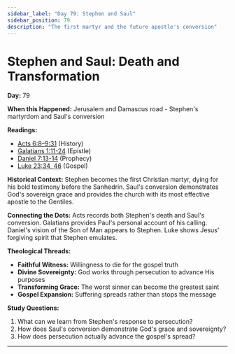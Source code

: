 ```yaml
---
sidebar_label: "Day 79: Stephen and Saul"
sidebar_position: 79
description: "The first martyr and the future apostle's conversion"
---
```


# Stephen and Saul: Death and Transformation

**Day:** 79

**When this Happened:** Jerusalem and Damascus road - Stephen's martyrdom and Saul's conversion

**Readings:**
- [Acts 6:8–9:31](https://www.biblegateway.com/passage/?search=Acts+6%3A8-9%3A31) (History)
- [Galatians 1:11-24](https://www.biblegateway.com/passage/?search=Galatians+1%3A11-24) (Epistle)
- [Daniel 7:13-14](https://www.biblegateway.com/passage/?search=Daniel+7%3A13-14) (Prophecy)
- [Luke 23:34, 46](https://www.biblegateway.com/passage/?search=Luke+23%3A34%2C+46) (Gospel)

**Historical Context:** Stephen becomes the first Christian martyr, dying for his bold testimony before the Sanhedrin. Saul's conversion demonstrates God's sovereign grace and provides the church with its most effective apostle to the Gentiles.

**Connecting the Dots:** Acts records both Stephen's death and Saul's conversion. Galatians provides Paul's personal account of his calling. Daniel's vision of the Son of Man appears to Stephen. Luke shows Jesus' forgiving spirit that Stephen emulates.

****Theological Threads:****
- **Faithful Witness:** Willingness to die for the gospel truth
- **Divine Sovereignty:** God works through persecution to advance His purposes
- **Transforming Grace:** The worst sinner can become the greatest saint
- **Gospel Expansion:** Suffering spreads rather than stops the message

**Study Questions:**
1. What can we learn from Stephen's response to persecution?
2. How does Saul's conversion demonstrate God's grace and sovereignty?
3. How does persecution actually advance the gospel's spread?

---